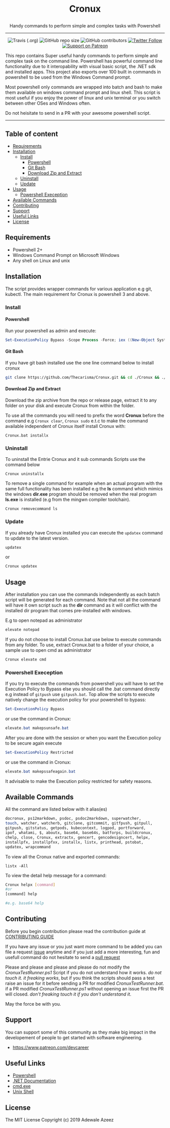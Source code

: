 # <p style="text-align: center;" align="center">Cronux</p>

<p style="text-align: center;" align="center">Handy commands to perform simple and complex tasks with Powershell</p>	

___

<span style="display:block;text-align:center"> ![Travis (.org)](https://img.shields.io/travis/Thecarisma/Cronux?style=flat)	![GitHub repo size](https://img.shields.io/github/repo-size/Thecarisma/Cronux)	![GitHub contributors](https://img.shields.io/github/contributors/Thecarisma/Cronux) [![Twitter Follow](https://img.shields.io/twitter/follow/iamthecarisma?style=social)](https://twitter.com/iamthecarisma)	 [![Support on Patreon](https://img.shields.io/static/v1?label=Support%20Devcareer%20on%20Patreon&message=$10&color=brightgreen)](https://www.patreon.com/join/devcareer/checkout?rid=3922862)</span>

This repo contains Super useful handy commands to perform simple and complex task on the command line. Powershell has powerful command line functionality due to it interopability with visual basic script, the .NET sdk and installed apps. This project also exports over 100 built in commands in powershell to be used from the Windows Command prompt.

Most powershell only commands are wrapped into batch and bash to make them available on windows command prompt and linux shell. This script is most useful if you enjoy the power of linux and unix terminal or you switch between other OSes and Windows often.

Do not heisitate to send in a PR with your awesome powershell script.

___

## Table of content
- [Requirements](#requirements)
- [Installation](#installation)
	- [Install](#install)
		- [Powershell](#powershell)
		- [Git Bash](#git-bash)
		- [Download Zip and Extract](#download-zip-and-extract)
	- [Uninstall](#uninstall)
	- [Update](#update)
- [Usage](#usage)
	- [Powershell Exeception](#powershell-exeception)
- [Available Commands](#available-commands)
- [Contributing](#contributing)
- [Support](#support)
- [Useful Links](#useful-links)
- [License](#license)

## Requirements

- Powershell 2+
- Windows Command Prompt on Microsoft Windows
- Any shell on Linux and unix

## Installation

The script provides wrapper commands for various application e.g git, kubectl. The main requirement for Cronux is powershell 3 and above.

### Install

#### Powershell

Run your powershell as admin and execute:

```powershell
Set-ExecutionPolicy Bypass -Scope Process -Force; iex ((New-Object System.Net.WebClient).DownloadString('https://thecarisma.github.io/installx.ps1'))
```

#### Git Bash

If you have git bash installed use the one line command below to install cronux 

```bash
git clone https://github.com/Thecarisma/Cronux.git && cd ./Cronux && ./Cronux.sh installx
```

#### Download Zip and Extract

Download the zip archive from the repo or release page, extract it to any folder on your disk and execute Cronux from within the folder.

To use all the commands you will need to prefix the word **Cronux** before the command e.g `Cronux clear`, `Cronux sudo` e.t.c to make the command available independent of Cronux itself install Cronux with:

```
Cronux.bat installx
```

### Uninstall

To uninstall the Entrie Cronux and it sub commands Scripts use the command below

```
Cronux uninstallx
```

To remove a single command for example when an actual program with the same full functionality 
has been installed e.g the **ls** command which mimics  the windows **dir.exe** program
should be removed when the real program **ls.exe** is installed (e.g from the mingwn compiler toolchain). 

```
Cronux removecommand ls
```

### Update

If you already have Cronux installed you can execute the `updatex` command to update to the latest version.

```powershell
updatex
```

or 

```powershell
Cronux updatex
```

## Usage

After installation you can use the commands independently as each batch script 
will be generated for each command. Note that not all the command will have it 
own script such as the **dir** command as it will conflict with the installed dir program 
that comes pre-installed with windows.

E.g to open notepad as administrator

```bash
elevate notepad
```

If you do not choose to install Cronux.bat use below to execute commands from any folder. 
To use, extract Cronux.bat to a folder of your choice, a sample use to open cmd as administrator

```bash
Cronux elevate cmd
```

### Powershell Exeception

If you try to execute the commands from powershell you will have to set the Execution Policy to Bypass else you should call the .bat command directly e.g instead of `gitpush` use `gitpush.bat`. Top allow the scripts to execute natively change the execution policy for your powershell to bypass:

```powershell
Set-ExecutionPolicy Bypass
```

or use the command in Cronux:

```powershell
elevate.bat makepsunsafe.bat
```

After you are done with the session or when you want the Execution policy to be secure again execute

```powershell
Set-ExecutionPolicy Restricted
```

or use the command in Cronux:

```powershell
elevate.bat makepssafeagain.bat
```

It advisable to make the Execution policy restricted for safety reasons.

## Available Commands

All the command are listed below with it alias(es)

```bash
docronux, ps12markdown, psdoc, psdoc2markdown, superwatcher,
touch, watcher, watcherb, gitclone, gitcommit, gitfpush, gitpull,
gitpush, gitstatus, getpods, kubecontext, logpod, portforward,
ipof, whatami, $, aboutx, base64, base64s, batforps, buildcronux,
chelp, close, Cronux, extractx, gencert, gencodesigncert, helpx,
installpfx, installpfxx, installx, listx, printhead, pstobat,
updatex, wrapcommand
```

To view all the Cronux native and exported commands:

```shell
listx -All
```

To view the detail help message for a command:

```bash
Cronux helpx [command]
#or
[command] help

#e.g. base64 help
```

## Contributing

Before you begin contribution please read the contribution guide at [CONTRIBUTING GUIDE](./CONTRIBUTING.MD)

If you have any issue or you just want more command to be added you can file a request [issue](https://github.com/Thecarisma/Cronux/issues/new) 
anytime and if you just add a more interesting, fun and usefull command do not hesitate to send a 
[pull request](https://github.com/Thecarisma/Cronux/compare) 

Please and please and please and please do not modify the *CronuxTestRunner.ps1* Script if you do not understand how it works. *do not touch it. it freaking works*, but if you think the scripts should pass a test raise an issue for it before sending a PR for modified *CronuxTestRunner.bat*. if a PR modified *CronuxTestRunner.ps1* without opening an 
issue first the PR will closed. *don't freaking touch it if you don't understand it*.

May the force be with you.

## Support

You can support some of this community as they make big impact in the developement of people to get started with software engineering.

- https://www.patreon.com/devcareer

## Useful Links

 - [Powershell](https://docs.microsoft.com/en-us/powershell/scripting/overview)
 - [.NET Documentation](https://docs.microsoft.com/en-us/dotnet/)
 - [cmd.exe](https://en.wikipedia.org/wiki/Cmd.exe)
 - [Unix Shell](https://en.wikipedia.org/wiki/Unix_shell)

## License

The MIT License Copyright (c) 2019 Adewale Azeez

